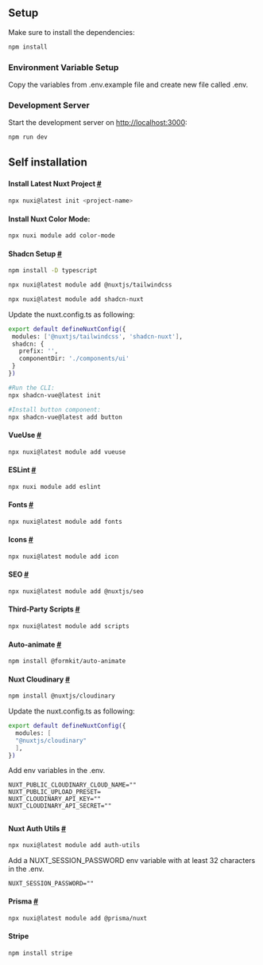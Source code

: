 ## Setup

Make sure to install the dependencies:

```bash
npm install
```

### Environment Variable Setup

Copy the variables from .env.example file and create new file called .env.

### Development Server

Start the development server on [http://localhost:3000](http://localhost:3000):

```bash
npm run dev
```


###
## Self installation
###

#### Install Latest Nuxt Project [#](https://nuxt.com/docs/getting-started/installation#new-project)

```bash
npx nuxi@latest init <project-name>
```

#### Install Nuxt Color Mode:

```bash
npx nuxi module add color-mode
```

#### Shadcn Setup [#](https://www.shadcn-vue.com/docs/installation/nuxt.html)

```bash
npm install -D typescript

npx nuxi@latest module add @nuxtjs/tailwindcss

npx nuxi@latest module add shadcn-nuxt
```

Update the nuxt.config.ts as following:

 ```bash
export default defineNuxtConfig({
  modules: ['@nuxtjs/tailwindcss', 'shadcn-nuxt'],
  shadcn: {
    prefix: '',
    componentDir: './components/ui'
  }
})
```


 ```bash
#Run the CLI:
npx shadcn-vue@latest init

#Install button component:
npx shadcn-vue@latest add button
 ```


#### VueUse [#](https://vueuse.org/guide/#nuxt)

```bash
npx nuxi@latest module add vueuse
```

#### ESLint [#](https://eslint.nuxt.com/packages/module#quick-setup)

```bash
npx nuxi module add eslint
```

#### Fonts [#](https://fonts.nuxt.com/get-started/installation#automatic-installation)

```bash
npx nuxi@latest module add fonts
```

#### Icons [#](https://nuxt.com/modules/icon#setup-%EF%B8%8F)

```bash
npx nuxi@latest module add icon
```

#### SEO [#](https://nuxtseo.com/docs/nuxt-seo/getting-started/installation)

```bash
npx nuxi@latest module add @nuxtjs/seo
```

#### Third-Party Scripts [#](https://scripts.nuxt.com/docs/getting-started/installation)

```bash
npx nuxi@latest module add scripts
```

#### Auto-animate [#](https://nuxt.com/modules/auto-animate#installation)

```bash
npm install @formkit/auto-animate
```

#### Nuxt Cloudinary  [#](https://cloudinary.nuxtjs.org/getting-started#installation)

```bash
npm install @nuxtjs/cloudinary
```

Update the nuxt.config.ts as following:

 ```bash
export default defineNuxtConfig({
   modules: [
   "@nuxtjs/cloudinary"
   ],
})
```

Add env variables in the .env.

```
NUXT_PUBLIC_CLOUDINARY_CLOUD_NAME=""
NUXT_PUBLIC_UPLOAD_PRESET=
NUXT_CLOUDINARY_API_KEY=""
NUXT_CLOUDINARY_API_SECRET=""
```

###
## 
###


#### Nuxt Auth Utils  [#](https://github.com/atinux/nuxt-auth-utils)

```bash
npx nuxi@latest module add auth-utils
```
Add a NUXT_SESSION_PASSWORD env variable with at least 32 characters in the .env.
```
NUXT_SESSION_PASSWORD=""
```

#### Prisma  [#](https://nuxt.com/modules/prisma#quick-setup)

```bash
npx nuxi@latest module add @prisma/nuxt
```

#### Stripe

```bash
npm install stripe
```
